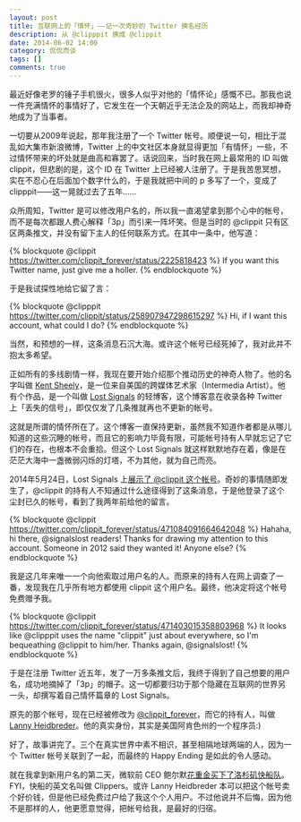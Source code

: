 ```yaml
---
layout: post
title: 互联网上的「情怀」——记一次奇妙的 Twitter 换名经历
description: 从 @clipppit 换成 @clippit
date: 2014-06-02 14:00
category: 侃侃而谈
tags: []
comments: true
---
```


最近好像老罗的锤子手机很火，很多人似乎对他的「情怀论」感慨不已。那我也说一件充满情怀的事情好了，它发生在一个天朝近乎无法企及的网站上，而我却神奇地成为了当事者。

一切要从2009年说起，那年我注册了一个 Twitter 帐号。顺便说一句，相比于混乱如大集市新浪微博，Twitter 上的中文社区本身就显得更加「有情怀」一些，不过情怀带来的坏处就是曲高和寡罢了。话说回来，当时我在网上最常用的 ID 叫做 clippit，但悲剧的是，这个 ID 在 Twitter 上已经被人注册了。于是我苦思冥想，实在不忍心在后面加个数字什么的，于是我就把中间的 p 多写了一个，变成了 clipppit——这一晃就过去了五年……

<!--more-->

众所周知，Twitter 是可以修改用户名的，所以我一直渴望拿到那个心中的帐号，而不是每次都跟人费心解释「3p」而引来一阵坏笑。但是当时的 @clippit 只有区区两条推文，并没有留下主人的任何联系方式。在其中一条中，他写道：

{% blockquote @clippit https://twitter.com/clippit_forever/status/2225818423 %}
If you want this Twitter name, just give me a holler.
{% endblockquote %}

于是我试探性地给它留了言：

{% blockquote @clipppit https://twitter.com/clippit/status/258907947298615297 %}
Hi, if I want this account, what could I do?
{% endblockquote %}

当然，和预想的一样，这条消息石沉大海。或许这个帐号已经死掉了，我对此并不抱太多希望。

正如所有的多线剧情一样，我现在要开始介绍那个推动历史的神奇人物了。他的名字叫做 [Kent Sheely](http://www.kentsheely.com/)，是一位来自美国的跨媒体艺术家（Intermedia Artist）。他有个作品，是一个叫做 [Lost Signals](http://signalslost.tumblr.com/) 的轻博客，这个博客意在收录各种 Twitter 上「丢失的信号」，即仅仅发了几条推就再也不更新的帐号。

这就是所谓的情怀所在了。这个博客一直保持更新，虽然我不知道作者都是从哪儿知道的这些沉睡的帐号，而且它的影响力毕竟有限，可能帐号持有人早就忘记了它们的存在，也根本不会重拾。但这个 Lost Signals 就这样默默地存在着，像是在茫茫大海中一盏微弱闪烁的灯塔，不为其他，就为自己而亮。

2014年5月24日，Lost Signals 上[展示了 @clippit 这个帐号](http://signalslost.tumblr.com/post/86937282094/some-people-squat-on-usernames-that-are-highly)。奇妙的事情随即发生了，@clippit 的持有人不知通过什么途径得到了这条消息，于是他登录了这个尘封已久的帐号，看到了我两年前给他的留言。

{% blockquote @clippit https://twitter.com/clippit_forever/status/471084091664642048 %}
Hahaha, hi there, @signalslost readers! Thanks for drawing my attention to this account. Someone in 2012 said they wanted it! Anyone else?
{% endblockquote %}

我是这几年来唯一一个向他索取过用户名的人。而原来的持有人在网上调查了一番，发现我在几乎所有地方都使用 clippit 这个用户名。最终，他决定将这个帐号免费赠予我。

{% blockquote @clippit https://twitter.com/clippit_forever/status/471403015358803968 %}
It looks like @clipppit uses the name "clippit" just about everywhere, so I'm bequeathing @clippit to him/her. Thanks again, @signalslost!
{% endblockquote %}

于是在注册 Twitter 近五年，发了一万多条推文后，我终于得到了自己想要的用户名，成功地摘掉了「3p」的帽子。这一切都要归功于那个隐藏在互联网的世界另一头，却撰写着自己情怀篇章的 Lost Signals。

原先的那个帐号，现在已经被修改为 [@clippit_forever](https://twitter.com/clippit_forever/)，而它的持有人，叫做 [Lanny Heidbreder](https://twitter.com/75th)。他的真实身份，其实是美国阿肯色州的一个程序员:)

好了，故事讲完了。三个在真实世界中素不相识，甚至相隔地球两端的人，因为一个 Twitter 帐号关联到了一起，而最终的 Happy Ending 是如此的令人感动。

就在我拿到新用户名的第二天，微软前 CEO 鲍尔默[花重金买下了洛杉矶快船队](http://voice.hupu.com/nba/1698237.html)。FYI，快船的英文名叫做 Clippers。或许 Lanny Heidbreder 本可以把这个帐号卖个好价钱，但是他已经免费过户给了我这个个人用户。不过他说并不后悔，因为他不是那样的人，他更愿意觉得，把帐号给我，是最好的归宿。